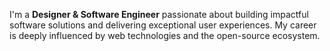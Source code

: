 I'm a **Designer & Software Engineer** passionate about building impactful software solutions and delivering exceptional user experiences. My career is deeply influenced by web technologies and the open-source ecosystem.  







<!--
# 👋 Hi, I'm Eko Saputra  
<p align="left"> <img src="https://komarev.com/ghpvc/?username=ekovegeance" alt="ekovegeance" /> </p>
I take pride in making precise decisions under pressure, completing tasks with attention to detail, and always meeting deadlines.  


### Tech Stack  
- **Languages:** JavaScript (TypeScript), PHP, HTML, CSS  
- **Frameworks & Libraries:** React.js, Next.js, Laravel, TailwindCSS  
- **Databases:** MySQL, PostgreSQL, MongoDB  
- **Tools:** Figma, Git.
- **Methodologies:** Atomic Design, Agile Development  


### Professional Experience  
- **Front End Developer** ([PT. Inaprint Lentera Teknologi Sriwijaya](https://www.payoprint.id/))  
  - Developing and maintaining complex web applications using React and Node.js.  
  - Collaborating with cross-functional teams to design and implement new features.  

- **Intern - Support Team Lead** ([LOKO Sistem Terintegrasi](https://loko.co.id/))  
  - Led the development of **Skodi** (Sekolah Koding Indonesia), an online coding platform using Laravel.  

- **UI Designer** ([PT. Inaprint Lentera Teknologi Sriwijaya](https://www.payoprint.id/))  
  - Created intuitive and responsive user interfaces with Figma, ensuring optimal user experiences.  

- **Project Intern** ([LOKO Sistem Terintegrasi](https://loko.co.id/))
  - Contributed to the development of a campus information system with features for managing academic data.
    

### What I'm Currently Working On  
- Exploring advanced front-end and back-end integrations with **Laravel**, **Inertia:React,Typescript**. [Inertia Boilerplate](https://github.com/ekovegeance/inertia-boilerplate)
- Exploring advanced front-end and back-end integrations with **Next.js**, **Prisma ORM** and **Auth.js**. [Next Boilerplate](https://github.com/ekovegeance/next-boilerplate)


### Achievements  
- Successfully improved UI/UX for various platforms, focusing on user-centric designs.
- GitHub Arctic Code Vault  
- Participated in a **history competition** on transportation themes.  


### Let's Connect!  
- **LinkedIn:** [linkedin.com/in/ekovegeance](https://linkedin.com/in/ekovegeance)  


### Fun Fact  
I enjoy creating systems that are not just functional but also aesthetically pleasing. Outside of coding, I run a fruit-cutting business called **Fruit and Chop**, delivering fresh fruit both online and offline!  






📫 ekovegance Domains :

- Website : www.ekovegeance.com
- Email   : me@ekovegeance.com
- Dev     : https://dev.to/ekovegeance
- Medium  : https://ekovegeance.medium.com
- Twitter : https://twitter.com/ekovegeance7
- LinkedIn :  https://www.linkedin.com/in/ekovegeance
- gitlab  : https://gitlab.com/ekovegeance


⚡ Addr
- GPG : B46F614C1FB353FE
- Bitcoin : 1CXqJujxt3MV9ujRwwQtM6Y1oeWsGJfEbc
- Dogecoin : D8LgXt1yjTXxSyMkxb6e5s26WQTmEx1JNj
- Hns Coin : hs1qsvvem3d6ftzh6prlzl0uhha4qjt0q73y6ey893

**ekovegeance/ekovegeance** is a ✨ _special_ ✨ repository because its `README.md` (this file) appears on your GitHub profile.

Here are some ideas to get you started:

- 🔭 I’m currently working on ...
- 🌱 I’m currently learning ...
- 👯 I’m looking to collaborate on ...
- 🤔 I’m looking for help with ...
- 💬 Ask me about ...
- 📫 How to reach me: ...
- 😄 Pronouns: ...
- ⚡ Fun fact: ...
**New Delhi, India**
-->
